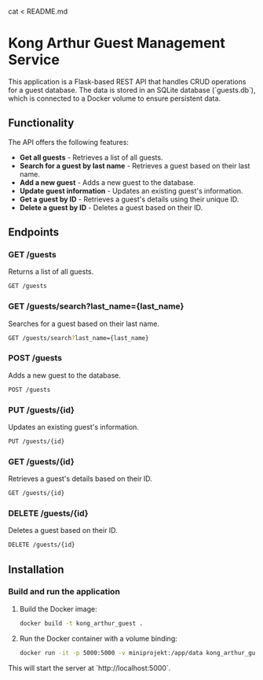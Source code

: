 cat <<EOF > README.md
# Kong Arthur Guest Management Service

This application is a Flask-based REST API that handles CRUD operations for a guest database. The data is stored in an SQLite database (\`guests.db\`), which is connected to a Docker volume to ensure persistent data.

## Functionality

The API offers the following features:

- **Get all guests** - Retrieves a list of all guests.
- **Search for a guest by last name** - Retrieves a guest based on their last name.
- **Add a new guest** - Adds a new guest to the database.
- **Update guest information** - Updates an existing guest's information.
- **Get a guest by ID** - Retrieves a guest's details using their unique ID.
- **Delete a guest by ID** - Deletes a guest based on their ID.

## Endpoints

### GET /guests
Returns a list of all guests.

```bash
GET /guests
```


### GET /guests/search?last_name={last_name}
Searches for a guest based on their last name.

```bash
GET /guests/search?last_name={last_name}
```




### POST /guests
Adds a new guest to the database.

```bash
POST /guests
```





### PUT /guests/{id}
Updates an existing guest's information.

```bash
PUT /guests/{id}
```



### GET /guests/{id}
Retrieves a guest's details based on their ID.

```bash
GET /guests/{id}
```




### DELETE /guests/{id}
Deletes a guest based on their ID.

```bash
DELETE /guests/{id}
```




## Installation


### Build and run the application

1. Build the Docker image:

   ```bash
   docker build -t kong_arthur_guest .
   ```


2. Run the Docker container with a volume binding:

   ```bash
   docker run -it -p 5000:5000 -v miniprojekt:/app/data kong_arthur_guest
   ```

This will start the server at \`http://localhost:5000\`.


